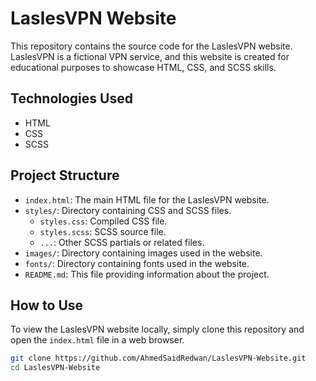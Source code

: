 # LaslesVPN Website

This repository contains the source code for the LaslesVPN website. LaslesVPN is a fictional VPN service, and this website is created for educational purposes to showcase HTML, CSS, and SCSS skills.

## Technologies Used

- HTML
- CSS
- SCSS

## Project Structure

- `index.html`: The main HTML file for the LaslesVPN website.
- `styles/`: Directory containing CSS and SCSS files.
  - `styles.css`: Compiled CSS file.
  - `styles.scss`: SCSS source file.
  - `...`: Other SCSS partials or related files.
- `images/`: Directory containing images used in the website.
- `fonts/`: Directory containing fonts used in the website.
- `README.md`: This file providing information about the project.

## How to Use

To view the LaslesVPN website locally, simply clone this repository and open the `index.html` file in a web browser.

```bash
git clone https://github.com/AhmedSaidRedwan/LaslesVPN-Website.git
cd LaslesVPN-Website

